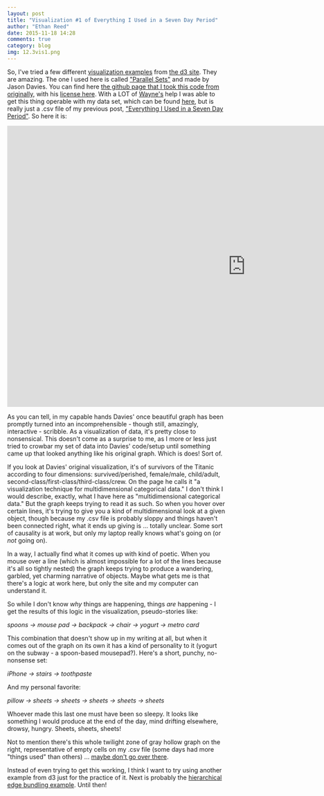 ```yaml
---
layout: post
title: "Visualization #1 of Everything I Used in a Seven Day Period"
author: "Ethan Reed"
date: 2015-11-18 14:28
comments: true
category: blog
img: 12.3vis1.png
---
```


So, I've tried a few different [visualization examples](https://github.com/mbostock/d3/wiki/Gallery) from [the d3 site](http://d3js.org/). They are amazing. The one I used here is called ["Parallel Sets"](https://www.jasondavies.com/parallel-sets/) and made by Jason Davies. You can find here [the github page that I took this code from originally](https://github.com/jasondavies/d3-parsets), with his [license here](https://github.com/jasondavies/d3-parsets/blob/master/LICENSE). With a LOT of [Wayne's](http://scholarslab.org/people/wayne-graham/) help I was able to get this thing operable with my data set, which can be found [here](http://praxis.scholarslab.org/blog/2015/11/12/every), but is really just a .csv file of my previous post, ["Everything I Used in a Seven Day Period"](http://praxis.scholarslab.org/blog/2015/11/12/everything-i-used-in-a-seven-day-period/). So here it is:

<embed src="http://bl.ocks.org/reedeth/raw/28701d282419c7f37a25/" width="1100px" height="650px"/>

As you can tell, in my capable hands Davies' once beautiful graph has been promptly turned into an incomprehensible - though still, amazingly, interactive - scribble. As a visualization of data, it's pretty close to nonsensical. This doesn't come as a surprise to me, as I more or less just tried to crowbar my set of data into Davies' code/setup until something came up that looked anything like his original graph. Which is does! Sort of.

If you look at Davies' original visualization, it's of survivors of the Titanic according to four dimensions: survived/perished, female/male, child/adult, second-class/first-class/third-class/crew. On the page he calls it "a visualization technique for multidimensional categorical data." I don't think I would describe, exactly, what I have here as "multidimensional categorical data." But the graph keeps trying to read it as such. So when you hover over certain lines, it's trying to give you a kind of multidimensional look at a given object, though because my .csv file is probably sloppy and things haven't been connected right, what it ends up giving is ... totally unclear. Some sort of causality is at work, but only my laptop really knows what's going on (or *not* going on).  

In a way, I actually find what it comes up with kind of poetic. When you mouse over a line (which is almost impossible for a lot of the lines because it's all so tightly nested) the graph keeps trying to produce a wandering, garbled, yet charming narrative of objects. Maybe what gets me is that there's a logic at work here, but only the site and my computer can understand it.

So while I don't know *why* things are happening, things *are* happening - I get the results of this logic in the visualization, pseudo-stories like:

*spoons -> mouse pad -> backpack -> chair -> yogurt -> metro card*

This combination that doesn't show up in my writing at all, but when it comes out of the graph on its own it has a kind of personality to it (yogurt on the subway - a spoon-based mousepad?). Here's a short, punchy, no-nonsense set:

*iPhone -> stairs -> toothpaste*

And my personal favorite:

*pillow -> sheets -> sheets -> sheets -> sheets -> sheets*

Whoever made this last one must have been so sleepy. It looks like something I would produce at the end of the day, mind drifting elsewhere, drowsy, hungry. Sheets, sheets, sheets!

Not to mention there's this whole twilight zone of gray hollow graph on the right, representative of empty cells on my .csv file (some days had more "things used" than others) ... [maybe don't go over there](http://vignette1.wikia.nocookie.net/powerlisting/images/6/6d/Supermassive_black_hole.jpeg/revision/latest?cb=20121206160459).

Instead of even trying to get this working, I think I want to try using another example from d3 just for the practice of it. Next is probably the [hierarchical edge bundling example](http://mbostock.github.io/d3/talk/20111116/bundle.html). Until then!
